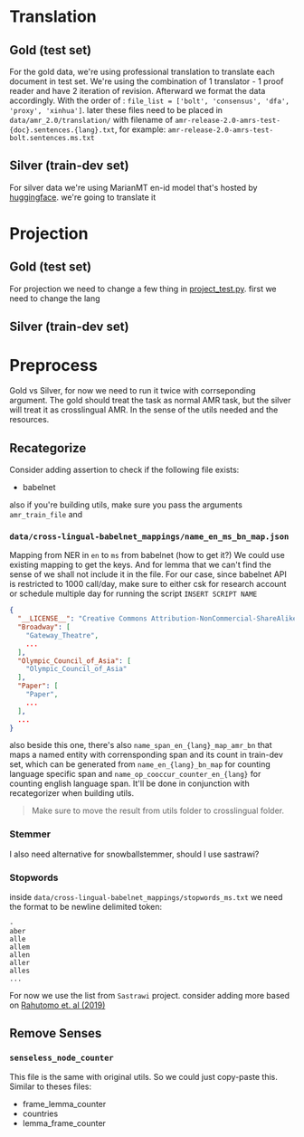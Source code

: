 # Translation

## Gold (test set)

For the gold data, we're using professional translation to translate each document in test set. We're using the combination of 1 translator - 1 proof reader and have 2 iteration of revision. Afterward we format the data accordingly. With the order of : `file_list = ['bolt', 'consensus', 'dfa', 'proxy', 'xinhua']`. later these files need to be placed in `data/amr_2.0/translation/` with filename of `amr-release-2.0-amrs-test-{doc}.sentences.{lang}.txt`, for example: `amr-release-2.0-amrs-test-bolt.sentences.ms.txt`

## Silver (train-dev set)

For silver data we're using MarianMT en-id model that's hosted by [huggingface](https://huggingface.co/Helsinki-NLP/opus-mt-en-id). we're going to translate it

# Projection

## Gold (test set)

For projection we need to change a few thing in [project_test.py](../xlamr_stog/data/dataset_readers/amr_projection/project_test.py). first we need to change the lang
## Silver (train-dev set)

# Preprocess

Gold vs Silver, for now we need to run it twice with corrseponding argument. The gold should treat the task as normal AMR task, but the silver will treat it as crosslingual AMR. In the sense of the utils needed and the resources.

## Recategorize

Consider adding assertion to check if the following file exists:
- babelnet

also if you're building utils, make sure you pass the arguments `amr_train_file` and 

### `data/cross-lingual-babelnet_mappings/name_en_ms_bn_map.json`
Mapping from NER in `en` to `ms` from babelnet (how to get it?) We could use existing mapping to get the keys. And for lemma that we can't find the sense of we shall not include it in the file. For our case, since babelnet API is restricted to 1000 call/day, make sure to either csk for research account or schedule multiple day for running the script `INSERT SCRIPT NAME`
```JSON
{
  "__LICENSE__": "Creative Commons Attribution-NonCommercial-ShareAlike 4.0 International Public License",
  "Broadway": [
    "Gateway_Theatre",
    ...
  ],
  "Olympic_Council_of_Asia": [
    "Olympic_Council_of_Asia"
  ],
  "Paper": [
    "Paper",
    ...
  ],
  ...
}
```

also beside this one, there's also `name_span_en_{lang}_map_amr_bn`  that maps a named entity with corrensponding span and its count in train-dev set, which can be generated from `name_en_{lang}_bn_map` for counting language specific span and `name_op_cooccur_counter_en_{lang}` for counting english language span. It'll be done in conjunction with recategorizer when building utils. 
> Make sure to move the result from utils folder to crosslingual folder.

### Stemmer
I also need alternative for snowballstemmer, should I use sastrawi?

### Stopwords
inside `data/cross-lingual-babelnet_mappings/stopwords_ms.txt` we need the format to be newline delimited token:
```
-
aber
alle
allem
allen
aller
alles
...
```
For now we use the list from `Sastrawi` project. consider adding more based on [Rahutomo et. al (2019)](https://jtiik.ub.ac.id/index.php/jtiik/article/view/1226)

## Remove Senses

### `senseless_node_counter`

This file is the same with original utils. So we could just copy-paste this. Similar to theses files:
- frame_lemma_counter
- countries
- lemma_frame_counter
